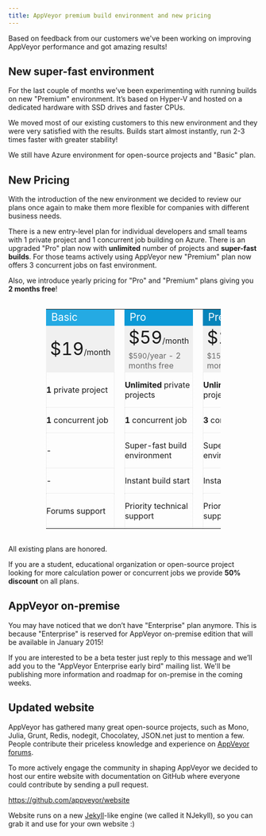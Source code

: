 ```yaml
---
title: AppVeyor premium build environment and new pricing
---
```


Based on feedback from our customers we've been working on improving AppVeyor performance
and got amazing results!

## New super-fast environment

For the last couple of months we’ve been experimenting with running builds on new "Premium" environment.
It’s based on Hyper-V and hosted on a dedicated hardware with SSD drives and faster CPUs.

We moved most of our existing customers to this new environment and they were very satisfied
with the results. Builds start almost instantly, run 2-3 times faster with greater stability!

We still have Azure environment for open-source projects and "Basic" plan.


## New Pricing

With the introduction of the new environment we decided to review our plans once again
to make them more flexible for companies with different business needs.

There is a new entry-level plan for individual developers and small teams with 1 private project
and 1 concurrent job building on Azure. There is an upgraded "Pro" plan now with **unlimited** number
of projects and **super-fast builds**. For those teams actively using AppVeyor new "Premium" plan
now offers 3 concurrent jobs on fast environment.

Also, we introduce yearly pricing for "Pro" and "Premium" plans giving you **2 months free**!

<table style="width:70%;max-width:1042px;margin: 2rem auto;" class="no-borders centered pricing-post-table">
    <tr>
        <td style="width: 33%; background-color: #25AAE3; color: #fff; font-size: 130%;">Basic</td>
        <td>&nbsp;</td>
        <td style="width: 33%; background-color: #0b99d6; color: #fff; font-size: 130%;">Pro</td>
        <td>&nbsp;</td>
        <td style="width: 33%; background-color: #0684BA; color: #fff; font-size: 130%;">Premium</td>
    </tr>
    <tr>
        <td style="background-color:#f0f0f0;" rowspan="2"><span style="font-size:220%;">$19</span>/month</td>
        <td></td>
        <td style="background-color:#f0f0f0;"><span style="font-size:220%;">$59</span>/month</td>
        <td></td>
        <td style="background-color:#f0f0f0;"><span style="font-size:220%;">$159</span>/month</td>
    </tr>
    <tr>
        <td></td>
        <td style="background-color:#f0f0f0;color:#666;"><span style="font-size:90%;">$590</span>/year - 2 months free</td>
        <td></td>
        <td style="background-color:#f0f0f0;color:#666;"><span style="font-size:90%;">$1590</span>/year - 2 months free</td>
    </tr>
    <tr>
        <td style="padding: 15px 0; border: dotted 1px #ddd;border-top:none;"><strong>1</strong> private project</td>
        <td></td>
        <td style="padding: 15px 0; border: dotted 1px #ddd;border-top:none;"><strong>Unlimited</strong> private projects</td>
        <td></td>
        <td style="padding: 15px 0; border: dotted 1px #ddd;border-top:none;"><strong>Unlimited</strong> private projects</td>
    </tr>
    <tr>
        <td style="padding: 15px 0; border: dotted 1px #ddd;border-top:none;"><strong>1</strong> concurrent job</td>
        <td></td>
        <td style="padding: 15px 0; border: dotted 1px #ddd;border-top:none;"><strong>1</strong> concurrent job</td>
        <td></td>
        <td style="padding: 15px 0; border: dotted 1px #ddd;border-top:none;"><strong>3</strong> concurrent jobs</td>
    </tr>
    <tr>
        <td style="padding: 15px 0; border: dotted 1px #ddd;border-top:none;">-</td>
        <td></td>
        <td style="padding: 15px 0; border: dotted 1px #ddd;border-top:none;">Super-fast build environment</td>
        <td></td>
        <td style="padding: 15px 0; border: dotted 1px #ddd;border-top:none;">Super-fast build environment</td>
    </tr>
    <tr>
        <td style="padding: 15px 0; border: dotted 1px #ddd;border-top:none;">-</td>
        <td></td>
        <td style="padding: 15px 0; border: dotted 1px #ddd;border-top:none;">Instant build start</td>
        <td></td>
        <td style="padding: 15px 0; border: dotted 1px #ddd;border-top:none;">Instant build start</td>
    </tr>
    <tr>
        <td style="padding: 15px 0; border: dotted 1px #ddd;border-top:none;">Forums support</td>
        <td></td>
        <td style="padding: 15px 0; border: dotted 1px #ddd;border-top:none;">Priority technical support</td>
        <td></td>
        <td style="padding: 15px 0; border: dotted 1px #ddd;border-top:none;">Priority technical support</td>
    </tr>
</table>

All existing plans are honored.

If you are a student, educational organization or open-source project
looking for more calculation power or concurrent jobs we provide **50% discount** on all plans.


## AppVeyor on-premise

You may have noticed that we don’t have "Enterprise" plan anymore.
This is because "Enterprise" is reserved for AppVeyor on-premise edition
that will be available in January 2015!

If you are interested to be a beta tester just reply to this message and we’ll
add you to the "AppVeyor Enterprise early bird" mailing list.
We'll be publishing more information and roadmap for on-premise in the coming weeks.


## Updated website

AppVeyor has gathered many great open-source projects, such as Mono, Julia, Grunt, Redis, nodegit,
Chocolatey, JSON.net just to mention a few.
People contribute their priceless knowledge and experience on [AppVeyor forums](http://help.appveyor.com/discussions).

To more actively engage the community in shaping AppVeyor we decided to host our entire website
with documentation on GitHub where everyone could contribute by sending a pull request.

<p class="text-center">
    <a href="https://github.com/appveyor/website">https://github.com/appveyor/website</a>
</p>

Website runs on a new [Jekyll](https://jekyllrb.com/)-like engine (we called it NJekyll),
so you can grab it and use for your own website :)
